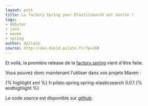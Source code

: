 ```yaml
---
layout: post
title: La factory Spring pour Elasticsearch est sortie !
tags:
- débuter
- java
- maven
- spring
author: dpilato
source: http://dev.david.pilato.fr/?p=260
---
```

Et voilà, la première release de la <a title="Une factory Spring pour Elasticsearch" href="http://dev.david.pilato.fr/?p=224">factory spring</a> vient d'être faite.

Vous pouvez donc maintenant l'utiliser dans vos projets Maven :

{% highlight xml %}
<dependency>
  <groupId>fr.pilato.spring</groupId>
  <artifactId>spring-elasticsearch</artifactId>
  <version>0.0.1</version>
</dependency>
{% endhighlight %}

Le code source est disponible sur <a title="spring-elasticsearch project on GitHub" href="https://github.com/dadoonet/spring-elasticsearch" target="_blank">github</a>.
